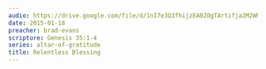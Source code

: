 ```yaml
---
audio: https://drive.google.com/file/d/1nI7e3Q3fhijzEA0ZOgTArtifja2M2WRo/view
date: 2015-01-18
preacher: brad-evans
scripture: Genesis 35:1-4
series: altar-of-gratitude
title: Relentless Blessing
---
```

